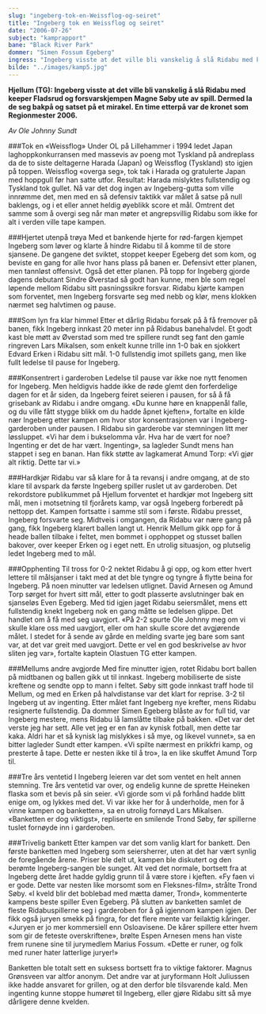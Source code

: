 ```yaml
---
slug: "ingeberg-tok-en-Weissflog-og-seiret"
title: "Ingeberg tok en Weissflog og seiret"
date: "2006-07-26"
subject: "kamprapport"
bane: "Black River Park"
dommer: "Simen Fossum Egeberg"
ingress: "Ingeberg visste at det ville bli vanskelig å slå Ridabu med keeper Fladsrud og forsvarskjempen Magne Søby ute av spill. Dermed la de seg bakpå og satset på et mirakel. En time etterpå var de kronet som Regionmester 2006."
bilde: "../images/kamp5.jpg"
---
```


**Hjellum (TG): Ingeberg visste at det ville bli vanskelig å slå Ridabu med keeper Fladsrud og forsvarskjempen Magne Søby ute av spill. Dermed la de seg bakpå og satset på et mirakel. En time etterpå var de kronet som Regionmester 2006.**

*Av Ole Johnny Sundt*

###Tok en «Weissflog»
Under OL på Lillehammer i 1994 ledet Japan laghoppkonkurransen med massevis av poeng mot Tyskland på andreplass da de to siste deltagerne Harada (Japan) og Weissflog (Tyskland) sto igjen på toppen. Weissflog «overga seg», tok tak i Harada og gratulerte Japan med hoppgull før han satte utfor. Resultat: Harada mislyktes fullstendig og Tyskland tok gullet.
Nå var det dog ingen av Ingeberg-gutta som ville innrømme det, men med en så defensiv taktikk var målet å satse på null baklengs, og i et eller annet heldig øyeblikk score et mål. Omtrent det samme som å overgi seg når man møter et angrepsvillig Ridabu som ikke for alt i verden ville tape kampen.

###Hjertet utenpå trøya
Med et bankende hjerte for rød-fargen kjempet Ingeberg som løver og klarte å hindre Ridabu til å komme til de store sjansene. De gangene det sviktet, stoppet keeper Egeberg det som kom, og beviste en gang for alle hvor hans plass på banen er. Defensivt etter planen, men tannløst offensivt. Også det etter planen. På topp for Ingeberg gjorde dagens debutant Sindre Øverstad så godt han kunne, men ble som regel løpende mellom Ridabu sitt pasningssikre forsvar. Ridabu kjørte kampen som forventet, men Ingeberg forsvarte seg med nebb og klør, mens klokken nærmet seg halvtimen og pause.

###Som lyn fra klar himmel
Etter et dårlig Ridabu forsøk på å få fremover på banen, fikk Ingeberg innkast 20 meter inn på Ridabus banehalvdel. Et godt kast ble møtt av Øverstad som med tre spillere rundt seg fant den gamle ringreven Lars Mikalsen, som enkelt kunne trille inn 1-0 bak en sjokkert Edvard Erken i Ridabu sitt mål. 1-0 fullstendig imot spillets gang, men like fullt ledelse til pause for Ingeberg.

###Konsentrert i garderoben
Ledelse til pause var ikke noe nytt fenomen for Ingeberg. Men heldigvis hadde ikke de røde glemt den forferdelige dagen for et år siden, da Ingeberg feiret seieren i pausen, for så å få grisebank av Ridabu i andre omgang. «Du kunne høre en knappenål falle, og du ville fått stygge blikk om du hadde åpnet kjeften», fortalte en kilde nær Ingeberg etter kampen om hvor stor konsentrasjonen var i Ingeberg-garderoben under pausen.
I Ridabu sin garderobe var stemningen litt mer løssluppet. «Vi har dem i bukselomma vår. Hva har de vært for noe? Ingenting er det de har vært. Ingenting», sa lagleder Sundt mens han stappet i seg en banan. Han fikk støtte av lagkamerat Amund Torp: «Vi gjør alt riktig. Dette tar vi.»

###Hardkjør
Ridabu var så klare for å ta revansj i andre omgang, at de sto klare til avspark da første Ingeberg spiller ruslet ut av garderoben. Det rekordstore publikummet på Hjellum forventet et hardkjør mot Ingeberg sitt mål, men i motsetning til fjorårets kamp, var også Ingeberg forberedt på nettopp det. Kampen fortsatte i samme stil som i første. Ridabu presset, Ingeberg forsvarte seg. Midtveis i omgangen, da Ridabu var nære gang på gang, fikk Ingeberg klarert ballen langt ut. Henrik Mellum gikk opp for å heade ballen tilbake i feltet, men bommet i opphoppet og stusset ballen bakover, over keeper Erken og i eget nett. En utrolig situasjon, og plutselig ledet Ingeberg med to mål.

###Opphenting
Til tross for 0-2 nektet Ridabu å gi opp, og kom etter hvert lettere til målsjanser i takt med at det ble tyngre og tyngre å flytte beina for Ingeberg. På noen minutter var ledelsen utlignet. David Arnesen og Amund Torp sørget for hvert sitt mål, etter to godt plasserte avslutninger bak en sjanseløs Even Egeberg. Med tid igjen jaget Ridabu seiersmålet, mens ett fullstendig knekt Ingeberg nok en gang måtte se ledelsen glippe. Det handlet om å få med seg uavgjort. «På 2-2 spurte Ole Johnny meg om vi skulle klare oss med uavgjort, eller om han skulle score det avgjørende målet. I stedet for å sende av gårde en melding svarte jeg bare som sant var, at det var greit med uavgjort. Dette er vel en god beskrivelse av hvor sliten jeg var», fortalte kaptein Olastuen TG etter kampen.

###Mellums andre avgjorde
Med fire minutter igjen, rotet Ridabu bort ballen på midtbanen og ballen gikk ut til innkast. Ingeberg mobiliserte de siste kreftene og sendte opp to mann i feltet. Søby sitt gode innkast traff hode til Mellum, og med en Erken på halvdistanse var det klart for reprise. 3-2 til Ingeberg ut av ingenting. Etter målet fant Ingeberg nye krefter, mens Ridabu resignerte fullstendig. Da dommer Simen Egeberg blåste av for full tid, var Ingeberg mestere, mens Ridabu lå lamslåtte tilbake på bakken. «Det var det verste jeg har sett. Alle vet jeg er en fan av kynisk fotball, men dette tar kaka. Aldri har et så kynisk lag mislykkes i så mye, og likevel vunnet», sa en bitter lagleder Sundt etter kampen. «Vi spilte nærmest en prikkfri kamp, og presterte å tape. Dette er nesten ikke til å tro», la en like skuffet Amund Torp til.

###Tre års ventetid
I Ingeberg leieren var det som ventet en helt annen stemning. Tre års ventetid var over, og endelig kunne de sprette Heineken flaska som et bevis på sin seier. «Vi gjorde som vi på forhånd hadde blitt enige om, og lykkes med det. Vi var ikke her for å underholde, men for å vinne kampen og banketten», sa en utrolig fornøyd Lars Mikalsen. «Banketten er dog viktigst», repliserte en smilende Trond Søby, før spillerne tuslet fornøyde inn i garderoben.

###Trivelig bankett
Etter kampen var det som vanlig klart for bankett. Den første banketten med Ingeberg som seiersherrer, uten at det har vært synlig de foregående årene. Priser ble delt ut, kampen ble diskutert og den berømte Ingeberg-sangen ble sunget. Alt ved det normale, bortsett fra at Ingeberg dette året hadde gyldig grunn til å være store i kjeften. «Fy faen vi er gode. Dette var nesten like morsomt som en Fleksnes-film», strålte Trond Søby. «I kveld blir det boblebad med mætta damer, Trond», kommenterte kampens beste spiller Even Egeberg. På slutten av banketten samlet de fleste Ridabuspillerne seg i garderoben for å gå igjennom kampen igjen. Der fikk også juryen smekk på fingra, for det flere mente var feilaktig kåringer. «Juryen er jo mer kommersiell enn Osloavisene. De kårer spillere etter hvem som gir de feteste overskriftene», brølte Espen Arnesen mens han viste frem runene sine til jurymedlem Marius Fossum. «Dette er runer, og folk med runer hater latterlige juryer!»

Banketten ble totalt sett en suksess bortsett fra to viktige faktorer. Magnus Grønsveen var altfor anonym. Det andre var at juryformann Holt Juliussen ikke hadde ansvaret for grillen, og at den derfor ble tilsvarende kald. Men ingenting kunne stoppe humøret til Ingeberg, eller gjøre Ridabu sitt så mye dårligere denne kvelden.